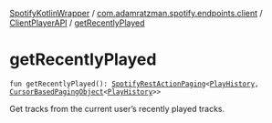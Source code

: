 [SpotifyKotlinWrapper](../../index.md) / [com.adamratzman.spotify.endpoints.client](../index.md) / [ClientPlayerAPI](index.md) / [getRecentlyPlayed](./get-recently-played.md)

# getRecentlyPlayed

`fun getRecentlyPlayed(): `[`SpotifyRestActionPaging`](../../com.adamratzman.spotify.main/-spotify-rest-action-paging/index.md)`<`[`PlayHistory`](../../com.adamratzman.spotify.utils/-play-history/index.md)`, `[`CursorBasedPagingObject`](../../com.adamratzman.spotify.utils/-cursor-based-paging-object/index.md)`<`[`PlayHistory`](../../com.adamratzman.spotify.utils/-play-history/index.md)`>>`

Get tracks from the current user’s recently played tracks.

